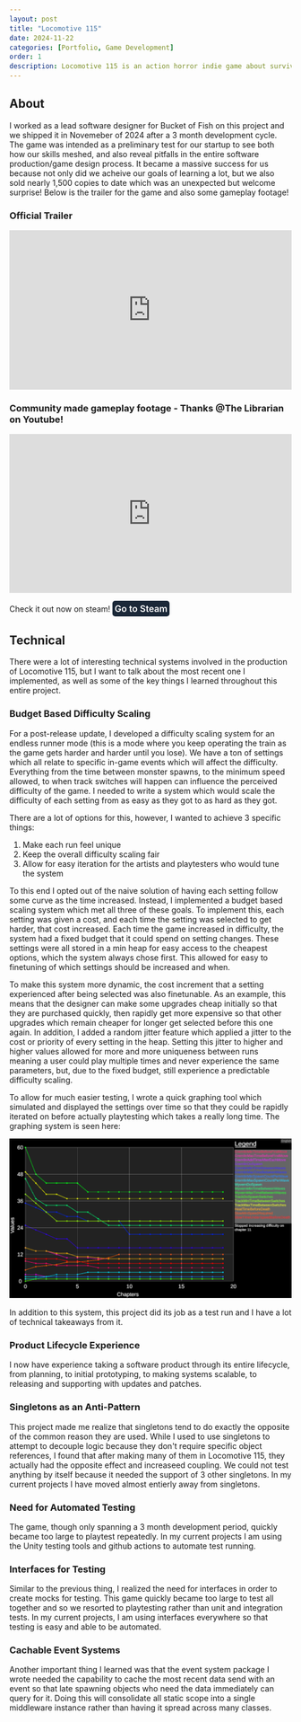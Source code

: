 ```yaml
---
layout: post
title: "Locomotive 115"
date: 2024-11-22
categories: [Portfolio, Game Development]
order: 1
description: Locomotive 115 is an action horror indie game about surviving a deadly train ride while managing resources.
---
```


## About
I worked as a lead software designer for Bucket of Fish on this project and we shipped it in Novemeber of 2024 after a 3 month development cycle. The game was intended as a preliminary test for our startup to see both how our skills meshed, and also reveal pitfalls in the entire software production/game design process. It became a massive success for us because not only did we acheive our goals of learning a lot, but we also sold nearly 1,500 copies to date which was an unexpected but welcome surprise! Below is the trailer for the game and also some gameplay footage!

### Official Trailer

<div style="position: relative; padding-bottom: 56.25%; height: 0; overflow: hidden; max-width: 100%; width: 100%;">
  <iframe 
    src="https://www.youtube.com/embed/AwtMh2vIoP4?si=Gz1Hiqg4sSXbbDi4" 
    title="YouTube video player" 
    frameborder="0" 
    allow="accelerometer; autoplay; clipboard-write; encrypted-media; gyroscope; picture-in-picture; web-share" 
    referrerpolicy="strict-origin-when-cross-origin" 
    allowfullscreen 
    style="position: absolute; top: 0; left: 0; width: 100%; height: 100%;">
  </iframe>
</div>

### Community made gameplay footage - Thanks @The Librarian on Youtube!

<div style="position: relative; padding-bottom: 56.25%; height: 0; overflow: hidden; max-width: 100%; width: 100%;">
  <iframe 
    src="https://www.youtube.com/embed/cD8J3Hcx27A?si=vqLR5BOTcaPWg_rD"
    title="YouTube video player" 
    frameborder="0" 
    allow="accelerometer; autoplay; clipboard-write; encrypted-media; gyroscope; picture-in-picture; web-share" 
    referrerpolicy="strict-origin-when-cross-origin" 
    allowfullscreen 
    style="position: absolute; top: 0; left: 0; width: 100%; height: 100%;">
  </iframe>
</div>

Check it out now on steam!
<a href="https://store.steampowered.com/app/3269860/" target="_blank" style="display: inline-block; padding: 2px 2px; background-color: #1b2838; color: #fff; font-size: 16px; font-weight: 600; text-align: center; text-decoration: none; border-radius: 5px; border: 2px solid #1b2838; transition: background-color 0.3s, border-color 0.3s, color 0.3s;">
  Go to Steam
</a>

## Technical
There were a lot of interesting technical systems involved in the production of Locomotive 115, but I want to talk about the most recent one I implemented, as well as some of the key things I learned throughout this entire project.

### Budget Based Difficulty Scaling
For a post-release update, I developed a difficulty scaling system for an endless runner mode (this is a mode where you keep operating the train as the game gets harder and harder until you lose). We have a ton of settings which all relate to specific in-game events which will affect the difficulty. Everything from the time between monster spawns, to the minimum speed allowed, to when track switches will happen can influence the perceived difficulty of the game. I needed to write a system which would scale the difficulty of each setting from as easy as they got to as hard as they got.

There are a lot of options for this, however, I wanted to achieve 3 specific things:
1. Make each run feel unique
2. Keep the overall difficulty scaling fair
3. Allow for easy iteration for the artists and playtesters who would tune the system

To this end I opted out of the naive solution of having each setting follow some curve as the time increased. Instead, I implemented a budget based scaling system which met all three of these goals. To implement this, each setting was given a cost, and each time the setting was selected to get harder, that cost increased. Each time the game increased in difficulty, the system had a fixed budget that it could spend on setting changes. These settings were all stored in a min heap for easy access to the cheapest options, which the system always chose first. This allowed for easy to finetuning of which settings should be increased and when. 

To make this system more dynamic, the cost increment that a setting experienced after being selected was also finetunable. As an example, this means that the designer can make some upgrades cheap initially so that they are purchased quickly, then rapidly get more expensive so that other upgrades which remain cheaper for longer get selected before this one again. In addition, I added a random jitter feature which applied a jitter to the cost or priority of every setting in the heap. Setting this jitter to higher and higher values allowed for more and more uniqueness between runs meaning a user could play multiple times and never experience the same parameters, but, due to the fixed budget, still experience a predictable difficulty scaling.

To allow for much easier testing, I wrote a quick graphing tool which simulated and displayed the settings over time so that they could be rapidly iterated on before actually playtesting which takes a really long time. The graphing system is seen here:

![alt text](<../assets/images/locomotive115-project/demo graph.png>)

In addition to this system, this project did its job as a test run and I have a lot of technical takeaways from it. 

### Product Lifecycle Experience
I now have experience taking a software product through its entire lifecycle, from planning, to initial prototyping, to making systems scalable, to releasing and supporting with updates and patches.

### Singletons as an Anti-Pattern
This project made me realize that singletons tend to do exactly the opposite of the common reason they are used. While I used to use singletons to attempt to decouple logic because they don't require specific object references, I found that after making many of them in Locomotive 115, they actually had the opposite effect and increaseed coupling. We could not test anything by itself because it needed the support of 3 other singletons. In my current projects I have moved almost entierly away from singletons.

### Need for Automated Testing
The game, though only spanning a 3 month development period, quickly became too large to playtest repeatedly. In my current projects I am using the Unity testing tools and github actions to automate test running.

### Interfaces for Testing
Similar to the previous thing, I realized the need for interfaces in order to create mocks for testing. This game quickly became too large to test all together and so we resorted to playtesting rather than unit and integration tests. In my current projects, I am using interfaces everywhere so that testing is easy and able to be automated. 

### Cachable Event Systems
Another important thing I learned was that the event system package I wrote needed the capability to cache the most recent data send with an event so that late spawning objects who need the data immediately can query for it. Doing this will consolidate all static scope into a single middleware instance rather than having it spread across many classes.